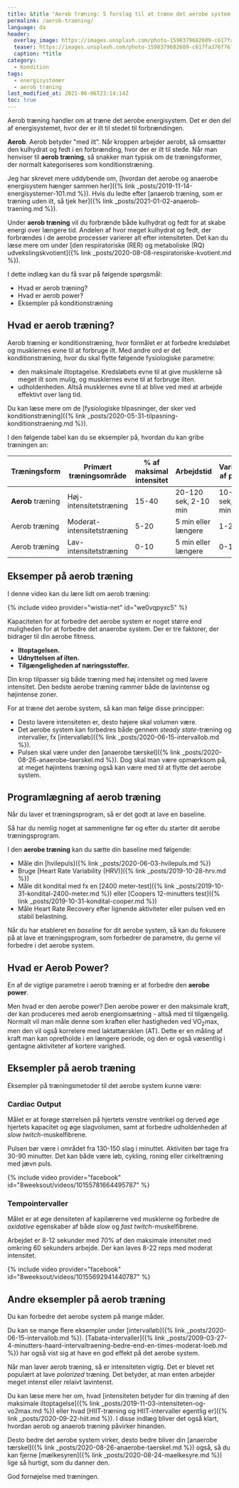 ```yaml
---
title: &title "Aerob træning: 5 forslag til at træne det aerobe system 💗"
permalink: /aerob-traening/
language: da
header:
  overlay_image: https://images.unsplash.com/photo-1598379682609-c617fa376f76?ixid=MnwxMjA3fDB8MHxwaG90by1wYWdlfHx8fGVufDB8fHx8&ixlib=rb-1.2.1&auto=format&fit=crop&w=1900&q=80
  teaser: https://images.unsplash.com/photo-1598379682609-c617fa376f76?ixid=MnwxMjA3fDB8MHxwaG90by1wYWdlfHx8fGVufDB8fHx8&ixlib=rb-1.2.1&auto=format&fit=crop&w=400&q=80
  caption: *title
category:
  - Kondition
tags:
  - energisystemer
  - aerob træning
last_modified_at: 2021-06-06T23:14:14Z
toc: true
---
```


Aerob træning handler om at træne det aerobe energisystem. Det er den del af energisystemet, hvor der er ilt til stedet til forbrændingen.

**Aerob**. Aerob betyder "med ilt". Når kroppen arbejder aerobt, så omsætter den kulhydrat og fedt i en forbrænding, hvor der er ilt til stede. Når man henviser til **aerob træning**, så snakker man typisk om de træningsformer, der normalt kategoriseres som konditionstræning.

Jeg har skrevet mere uddybende om, [hvordan det aerobe og anaerobe energisystem hænger sammen her]({% link _posts/2019-11-14-energisystemer-101.md %}). Hvis du ledte efter [anaerob træning, som er træning uden ilt, så tjek her]({% link _posts/2021-01-02-anaerob-traening.md %}).

Under **aerob træning** vil du forbrænde både kulhydrat og fedt for at skabe energi over længere tid. Andelen af hvor meget kulhydrat og fedt, der forbrændes i de aerobe processer varierer alt efter intensiteten. Det kan du læse mere om under [den respiratoriske (RER) og metaboliske (RQ) udvekslingskvotient]({% link _posts/2020-08-08-respiratoriske-kvotient.md %}).

I dette indlæg kan du få svar på følgende spørgsmål:

- Hvad er aerob træning?
- Hvad er aerob power?
- Eksempler på konditionstræning

## Hvad er aerob træning?

Aerob træning er konditionstræning, hvor formålet er at forbedre kredsløbet og musklernes evne til at forbruge ilt. Med andre ord er det konditionstræning, hvor du skal flytte følgende fysiologiske parametre:

- den maksimale iltoptagelse. Kredsløbets evne til at give musklerne så meget ilt som mulig, og musklernes evne til at forbruge ilten.
- udholdenheden. Altså musklernes evne til at blive ved med at arbejde effektivt over lang tid.

Du kan læse mere om de [fysiologiske tilpasninger, der sker ved konditionstræning]({% link _posts/2020-05-31-tilpasning-konditionstraening.md %}).

I den følgende tabel kan du se eksempler på, hvordan du kan gribe træningen an:

| Træningsform        | Primært træningsområde     | % af maksimal intensitet | Arbejdstid           | Varighed af pause  |
|---------------------|----------------------------|--------------------------|----------------------|--------------------|
| **Aerob** træning   | Høj-intensitetstræning     | 15-40                    | 20-120 sek, 2-10 min | 10-60 sek, 1-6 min |
| Aerob træning       | Moderat-intensitetstræning | 5-20                     | 5 min eller længere  | 1-2 min            |
| Aerob træning       | Lav-intensitetstræning     | 0-10                     | 5 min eller længere  | 0-1 min            |

## Eksemper på aerob træning

I denne video kan du lære lidt om aerob træning:

{% include video provider="wistia-net" id="we0vqpyxc5" %}

Kapaciteten for at forbedre det aerobe system er noget større end muligheden for at forbedre det anaerobe system. Der er tre faktorer, der bidrager til din aerobe fitness.

- **Iltoptagelsen.**
- **Udnyttelsen af ilten.**
- **Tilgængeligheden af næringsstoffer.**

Din krop tilpasser sig både træning med høj intensitet og med lavere intensitet. Den bedste aerobe træning rammer både de lavintense og højintense zoner.

For at træne det aerobe system, så kan man følge disse principper:

- Desto lavere intensiteten er, desto højere skal volumen være.
- Det aerobe system kan forbedres både gennem _steady state_-træning og intervaller, fx [intervalløb]({% link _posts/2020-06-15-intervallob.md %}).
- Pulsen skal være under den [anaerobe tærskel]({% link _posts/2020-08-26-anaerobe-taerskel.md %}). Dog skal man være opmærksom på, at meget højintens træning også kan være med til at flytte det aerobe system.

## Programlægning af aerob træning

Når du laver et træningsprogram, så er det godt at lave en baseline.

Så har du nemlig noget at sammenligne før og efter du starter dit aerobe træningsprogram.

I den **aerobe træning** kan du sætte din baseline med følgende:

- Måle din [hvilepuls]({% link _posts/2020-06-03-hvilepuls.md %})
- Bruge [Heart Rate Variability (HRV)]({% link _posts/2019-10-28-hrv.md %})
- Måle dit kondital med fx en [2400 meter-test]({% link _posts/2019-10-31-kondital-2400-meter.md %}) eller [Coopers 12-minutters test]({% link _posts/2019-10-31-kondital-cooper.md %})
- Måle Heart Rate Recovery efter lignende aktiviteter eller pulsen ved en stabil belastning.

Når du har etableret en _baseline_ for dit aerobe system, så kan du fokusere på at lave et træningsprogram, som forbedrer de parametre, du gerne vil forbedre i det aerobe system.

## Hvad er Aerob Power?

En af de vigtige parametre i aerob træning er at forbedre den **aerobe power**.

Men hvad er den aerobe power? Den aerobe power er den maksimale kraft, der kan produceres med aerob energiomsætning - altså med til tilgængelig. Normalt vil man måle denne som kraften eller hastigheden ved VO<sub>2</sub>max, men den vil også korrelere med laktattærsklen (AT). Dette er en måling af kraft man kan opretholde i en længere periode, og den er også væsentlig i gentagne aktiviteter af kortere varighed.

## Eksempler på aerob træning

Eksempler på træningsmetoder til det aerobe system kunne være:

### Cardiac Output

Målet er at forøge størrelsen på hjertets venstre ventrikel og derved øge hjertets kapacitet og øge slagvolumen, samt at forbedre udholdenheden af _slow twitch_-muskelfibrene.

Pulsen bør være i området fra 130-150 slag i minuttet. Aktiviten bør tage fra 30-90 minutter. Det kan både være løb, cykling, roning eller cirkeltræning med jævn puls.

{% include video provider="facebook" id="8weeksout/videos/10155781664495787" %}

### Tempointervaller

Målet er at øge densiteten af kapilærerne ved musklerne og forbedre de _oxidative_ egenskaber af både _slow_ og _fast twitch_-muskelfibrene.

Arbejdet er 8-12 sekunder med 70% af den maksimale intensitet med omkring 60 sekunders arbejde. Der kan laves 8-22 reps med moderat intensitet.

{% include video provider="facebook" id="8weeksout/videos/10155692941440787" %}

## Andre eksempler på aerob træning

Du kan forbedre det aerobe system på mange måder.

Du kan se mange flere eksempler under [intervalløb]({% link _posts/2020-06-15-intervallob.md %}). [Tabata-intervaller]({% link _posts/2009-03-27-4-minutters-haard-intervaltraening-bedre-end-en-times-moderat-loeb.md %}) har også vist sig at have en god effekt på det aerobe system.

Når man laver aerob træning, så er intensiteten vigtig. Det er blevet ret populært at lave _polarized_ træning. Det betyder, at man enten arbejder meget intenst eller relaivt lavintenst.

Du kan læse mere her om, hvad [intensiteten betyder for din træning af den maksimale iltoptagelse]({% link _posts/2019-11-03-intensiteten-og-vo2max.md %}) eller hvad [HIIT-træning og HIIT-intervaller egentlig er]({% link _posts/2020-09-22-hiit.md %}). I disse indlæg bliver det også klart, hvordan aerob og anaerob træning påvirker hinanden.

Desto bedre det aerobe system virker, desto bedre bliver din [anaerobe tærskel]({% link _posts/2020-08-26-anaerobe-taerskel.md %}) også, så du kan fjerne [mælkesyren]({% link _posts/2020-08-24-maelkesyre.md %}) lige så hurtigt, som du danner den.

God fornøjelse med træningen.
